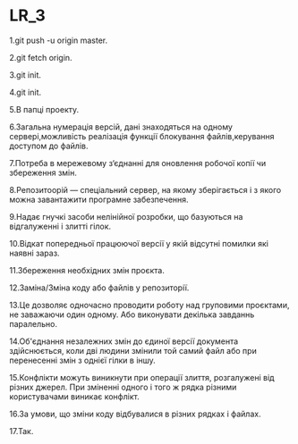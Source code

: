 # LR_3
1.git push -u origin master.

2.git fetch origin.

3.git init.

4.git init.

5.В папці проекту.

6.Загальна нумерація версій, дані знаходяться на одному сервері,можливість реалізація функції блокування файлів,керування доступом до файлів.

7.Потреба в мережевому з‘єднанні для оновлення робочої копії чи збереження змін.

8.Репозитоорій — спеціальний сервер, на якому зберігається і з якого можна завантажити програмне забезпечення.

9.Надає гнучкі засоби нелінійної розробки, що базуються на відгалуженні і злитті гілок.

10.Відкат попередньої працюючої версії у якій відсутні помилки які наявні зараз.

11.Збереження необхідних змін проєкта.

12.Заміна/Зміна коду або файлів у репозиторії.

13.Це дозволяє одночасно проводити роботу над груповими проєктами, не заважаючи один одному. Або виконувати декілька завданнь паралельно.

14.Об'єднання незалежних змін до єдиної версії документа здійснюється, коли дві людини змінили той самий файл або при перенесенні змін з однієї гілки в іншу.

15.Конфлікти можуть виникнути при операції злиття, розгалужені від різних джерел. При зміненні одного і того ж рядка різними користувачами виникає конфлікт.

16.За умови, що зміни коду відбувалися в різних рядках і файлах.

17.Так.
